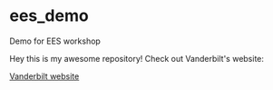 # ees_demo

Demo for EES workshop

Hey this is my awesome repository! Check out Vanderbilt's website:

[Vanderbilt website](https://www.vanderbilt.edu/)
